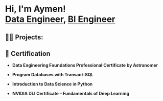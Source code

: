 <h1>Hi, I'm Aymen! <br/><a href="">Data Engineer</a>, <a href="">BI Engineer</a>

<h2>👨‍💻 Projects:</h2>



<h2>📜 Certification</h2>

- <b>Data Engineering Foundations Professional Certificate by Astronomer</b>

- <b>Program Databases with Transact-SQL </b>
  
- <b>Introduction to Data Science in Python</b>

- <b>NVIDIA DLI Certificate – Fundamentals of Deep Learning</b>


 






<!--
**joshmadakor1/joshmadakor1** is a ✨ _special_ ✨ repository because its `README.md` (this file) appears on your GitHub profile.

Here are some ideas to get you started:

- 🔭 I’m currently working on ...
- 🌱 I’m currently learning ...
- 👯 I’m looking to collaborate on ...
- 🤔 I’m looking for help with ...
- 💬 Ask me about ...
- 📫 How to reach me: ...
- 😄 Pronouns: ...
- ⚡ Fun fact: ...
-->
